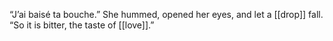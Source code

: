 “J’ai baisé ta bouche.” She hummed, opened her eyes, and let a [[drop]] fall. “So it is bitter, the taste of [[love]].”